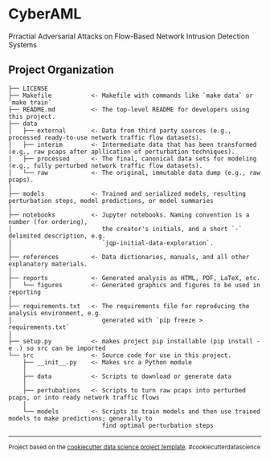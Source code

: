 CyberAML
==============================

Prractial Adversarial Attacks on Flow-Based Network Intrusion Detection Systems

Project Organization
------------

    ├── LICENSE
    ├── Makefile           <- Makefile with commands like `make data` or `make train`
    ├── README.md          <- The top-level README for developers using this project.
    ├── data
    │   ├── external       <- Data from third party sources (e.g., processed ready-to-use network traffic flow datasets).
    │   ├── interim        <- Intermediate data that has been transformed (e.g., raw pcaps after apllication of perturbation techniques).
    │   ├── processed      <- The final, canonical data sets for modeling (e.g., fully perturbed network traffic flow datasets).
    │   └── raw            <- The original, immutable data dump (e.g., raw pcaps).
    │
    ├── models             <- Trained and serialized models, resulting perturbation steps, model predictions, or model summaries
    │
    ├── notebooks          <- Jupyter notebooks. Naming convention is a number (for ordering),
    │                         the creator's initials, and a short `-` delimited description, e.g.
    │                         `jqp-initial-data-exploration`.
    │
    ├── references         <- Data dictionaries, manuals, and all other explanatory materials.
    │
    ├── reports            <- Generated analysis as HTML, PDF, LaTeX, etc.
    │   └── figures        <- Generated graphics and figures to be used in reporting
    │
    ├── requirements.txt   <- The requirements file for reproducing the analysis environment, e.g.
    │                         generated with `pip freeze > requirements.txt`
    │
    ├── setup.py           <- makes project pip installable (pip install -e .) so src can be imported
    └── src                <- Source code for use in this project.
        ├── __init__.py    <- Makes src a Python module
        │
        ├── data           <- Scripts to download or generate data
        │
        ├── pertubations   <- Scripts to turn raw pcaps into perturbed pcaps, or into ready network traffic flows
        │
        └── models         <- Scripts to train models and then use trained models to make predictions; generally to
                              find optimal perturbation steps
     



--------

<p><small>Project based on the <a target="_blank" href="https://drivendata.github.io/cookiecutter-data-science/">cookiecutter data science project template</a>. #cookiecutterdatascience</small></p>
